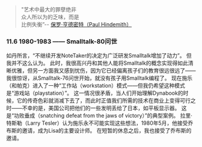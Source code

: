 > "艺术中最大的罪孽绝非 <br/>
> 众人所以为的乏味，而是 <br/>
> 比例失衡”-- [保罗·亨德密特（Paul Hindemith）](http://baike.baidu.com/item/%E4%BF%9D%E7%BD%97%C2%B7%E4%BA%A8%E5%BE%B7%E5%AF%86%E7%89%B9?sefr=enterbtn)

### 11.6 1980-1983 —— Smalltalk-80问世

如丹所言，“不继续开发NoteTaker的决定为广泛研发Smalltalk增加了动力”。
但我并不这么认为。
此时，我很高兴丹和其他人能将Smalltalk的概念实现得如此清晰优雅，但另一方面我又感到忧伤，因为它已经偏离孩子们的教育很远很远了——我很惊讶，从Smalltalk-76问世开始，就没有孩子用Smalltalk编程了。
现在施乐（和帕克）进入了一种“工作站（workstation）模式——但我仍希望这种模式是“游戏站（playstation）”。
这一情况很矛盾，当人们开始理解Dynabook的时候，它的传奇色彩就消减下去了，而此时正值我们所需的技术在商业上变得可行之时——不幸的是，美国公司把他们的一些发明丢给了日本，如平板显示器。
这是“功败垂成（snatching defeat from the jaws of victory）”的典型案例。
拉里·特斯勒（Larry Tesler）认为施乐永不可能实现这些想法，1980年5月，他接受乔布斯的邀请，成为Lisa的主要设计师。
在短暂的休息之后，我也接受了乔布斯的邀请。

